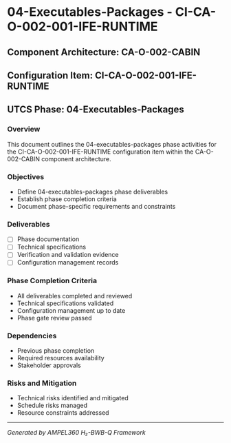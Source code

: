 # 04-Executables-Packages - CI-CA-O-002-001-IFE-RUNTIME

## Component Architecture: CA-O-002-CABIN
## Configuration Item: CI-CA-O-002-001-IFE-RUNTIME
## UTCS Phase: 04-Executables-Packages

### Overview
This document outlines the 04-executables-packages phase activities for the CI-CA-O-002-001-IFE-RUNTIME configuration item within the CA-O-002-CABIN component architecture.

### Objectives
- Define 04-executables-packages phase deliverables
- Establish phase completion criteria
- Document phase-specific requirements and constraints

### Deliverables
- [ ] Phase documentation
- [ ] Technical specifications
- [ ] Verification and validation evidence
- [ ] Configuration management records

### Phase Completion Criteria
- All deliverables completed and reviewed
- Technical specifications validated
- Configuration management up to date
- Phase gate review passed

### Dependencies
- Previous phase completion
- Required resources availability
- Stakeholder approvals

### Risks and Mitigation
- Technical risks identified and mitigated
- Schedule risks managed
- Resource constraints addressed

---
*Generated by AMPEL360 H₂-BWB-Q Framework*

